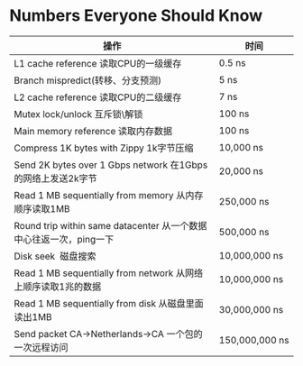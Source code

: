 Numbers Everyone Should Know
===
|操作|时间|
|---|---|
|L1 cache reference 读取CPU的一级缓存|0.5 ns|
|Branch mispredict(转移、分支预测)|5 ns|
|L2 cache reference 读取CPU的二级缓存|7 ns|
|Mutex lock/unlock 互斥锁\解锁|100 ns|
|Main memory reference 读取内存数据|100 ns|
|Compress 1K bytes with Zippy 1k字节压缩|10,000 ns|
|Send 2K bytes over 1 Gbps network 在1Gbps的网络上发送2k字节|20,000 ns|
|Read 1 MB sequentially from memory 从内存顺序读取1MB|250,000 ns|
|Round trip within same datacenter 从一个数据中心往返一次，ping一下 |500,000 ns|
|Disk seek  磁盘搜索|10,000,000 ns| 
|Read 1 MB sequentially from network 从网络上顺序读取1兆的数据|10,000,000 ns|
|Read 1 MB sequentially from disk 从磁盘里面读出1MB|30,000,000 ns |
|Send packet CA->Netherlands->CA 一个包的一次远程访问|150,000,000 ns|
